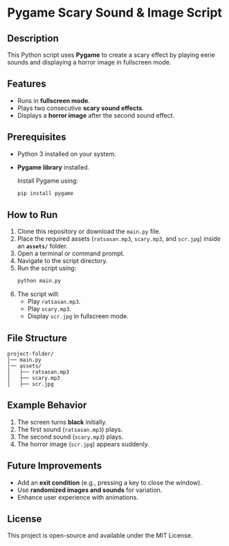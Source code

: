 # Pygame Scary Sound & Image Script

## Description
This Python script uses **Pygame** to create a scary effect by playing eerie sounds and displaying a horror image in fullscreen mode.

## Features
- Runs in **fullscreen mode**.
- Plays two consecutive **scary sound effects**.
- Displays a **horror image** after the second sound effect.

## Prerequisites
- Python 3 installed on your system.
- **Pygame library** installed.
  
  Install Pygame using:
  ```bash
  pip install pygame
  ```

## How to Run
1. Clone this repository or download the `main.py` file.
2. Place the required assets (`ratsasan.mp3`, `scary.mp3`, and `scr.jpg`) inside an **`assets/`** folder.
3. Open a terminal or command prompt.
4. Navigate to the script directory.
5. Run the script using:
   ```bash
   python main.py
   ```
6. The script will:
   - Play `ratsasan.mp3`.
   - Play `scary.mp3`.
   - Display `scr.jpg` in fullscreen mode.

## File Structure
```
project-folder/
│── main.py
│── assets/
│   ├── ratsasan.mp3
│   ├── scary.mp3
│   ├── scr.jpg
```

## Example Behavior
1. The screen turns **black** initially.
2. The first sound (`ratsasan.mp3`) plays.
3. The second sound (`scary.mp3`) plays.
4. The horror image (`scr.jpg`) appears suddenly.

## Future Improvements
- Add an **exit condition** (e.g., pressing a key to close the window).
- Use **randomized images and sounds** for variation.
- Enhance user experience with animations.

## License
This project is open-source and available under the MIT License.
